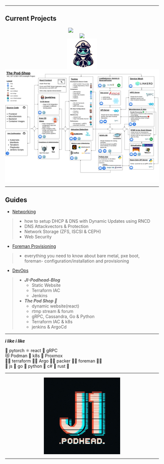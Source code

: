 
---

## Current Projects

<div align="center">
 <div style="display: flex; flex-direction: column; align-items: center;">
    <a href="https://github.com/ji-podhead/kubyplexer">  
    <img src="https://github.com/ji-soft/kubyplexer/blob/main/images/kubyplexernobg.jpg?raw=true" align="left" width="90" />
    </a>
     <a href="https://github.com/ji-podhead/ji_ui">  
  <img src="https://github.com/ji-soft/ji_ui/blob/master/images/ji_ui_mascot_3.png?raw=true" align="center" width="100" />
     </a>
     <a href="https://github.com/ji-podhead/protobuffctl">
        <img src="https://github.com/ji-podhead/protobuffctl/blob/main/docs/protobuffctl.png?raw=true" align="right" width="100" />
    </a>
 </div>
 <a href="https://github.com/ji-podhead/protobuffctl">
        <img src="https://github.com/ji-podhead/DevOps/blob/main/pod-shop-infrastructure.png?raw=true" align="center" width="600" />
    </a>
</div>

---

## Guides

- [Networking](https://github.com/ji-podhead/Network-Guides/tree/main) 
> - how to setup DHCP & DNS with Dynamic Updates using RNCD
> - DNS Attackvectors & Protection
> - Network Storage (ZFS, ISCSI & CEPH)
> - Web Security 
- [Foreman Provisioning](https://github.com/ji-podhead/RHEL_9_Foreman_Guide/tree/main)
> - everything you need to know about bare metal, pxe boot, foreman- configuration/installation and provisioning

- [DevOps](https://github.com/ji-podhead/Network-Guides/tree/main) 
> - ***JI-Podhead-Blog***
>   -  Static Website
>   -  Terraform IAC
>   -  Jenkins
> - ***The Pod Shop 🚧***
>   -   dynamic website(react)
>   -   rtmp stream & forum
>   -   gRPC, Cassandra, Go & Python
>   -   Terraform IAC & k8s
>   -   jenkins & ArgoCd

---

***i like i like***

🚀 pytorch ⚛ react 💨 gRPC 
<br> 😻 Podman 🧊 k8s 🧰 Proxmox
<br> 👷‍♂️ terraform 👷‍♂️ Argo 👷‍♂️ packer 👷‍♂️ foreman 👷‍♂️
<br> 🐸 js 🐸 go 🐸 python 🐸 c# 🐸 rust 🐸


---


<div align="center">
      <img src="https://github.com/ji-podhead/ji-podhead/blob/main/logo.jpg?raw=true" align="center" width="250" />
</div>

---
